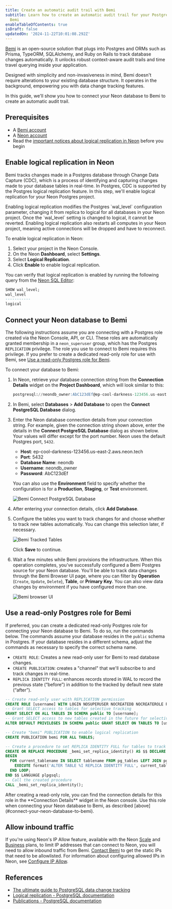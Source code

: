 ```yaml
---
title: Create an automatic audit trail with Bemi
subtitle: Learn how to create an automatic audit trail for your Postgres database with
  Bemi
enableTableOfContents: true
isDraft: false
updatedOn: '2024-11-22T10:01:08.292Z'
---
```


[Bemi](https://bemi.io/) is an open-source solution that plugs into Postgres and ORMs such as Prisma, TypeORM, SQLAlchemy, and Ruby on Rails to track database changes automatically. It unlocks robust context-aware audit trails and time travel querying inside your application.

Designed with simplicity and non-invasiveness in mind, Bemi doesn't require alterations to your existing database structure. It operates in the background, empowering you with data change tracking features.

In this guide, we'll show you how to connect your Neon database to Bemi to create an automatic audit trail.

## Prerequisites

- A [Bemi account](https://bemi.io/)
- A [Neon account](https://console.neon.tech/)
- Read the [important notices about logical replication in Neon](/docs/guides/logical-replication-neon#important-notices) before you begin

## Enable logical replication in Neon

Bemi tracks changes made in a Postgres database through Change Data Capture (CDC), which is a process of identifying and capturing changes made to your database tables in real-time. In Postgres, CDC is supported by the Postgres logical replication feature. In this step, we'll enable logical replication for your Neon Postgres project.

<Admonition type="important">
Enabling logical replication modifies the Postgres `wal_level` configuration parameter, changing it from replica to logical for all databases in your Neon project. Once the `wal_level` setting is changed to logical, it cannot be reverted. Enabling logical replication also restarts all computes in your Neon project, meaning active connections will be dropped and have to reconnect.
</Admonition>

To enable logical replication in Neon:

1. Select your project in the Neon Console.
2. On the Neon **Dashboard**, select **Settings**.
3. Select **Logical Replication**.
4. Click **Enable** to enable logical replication.

You can verify that logical replication is enabled by running the following query from the [Neon SQL Editor](https://neon.tech/docs/get-started-with-neon/query-with-neon-sql-editor):

```sql
SHOW wal_level;
wal_level
-----------
logical
```

## Connect your Neon database to Bemi

The following instructions assume you are connecting with a Postgres role created via the Neon Console, API, or CLI. These roles are automatically granted membership in a `neon_superuser` group, which has the Postgres `REPLICATION` privilege. The role you use to connect to Bemi requires this privilege. If you prefer to create a dedicated read-only role for use with Bemi, see [Use a read-only Postgres role for Bemi](#use-a-read-only-postgres-role-for-bemi).

To connect your database to Bemi:

1. In Neon, retrieve your database connection string from the **Connection Details** widget on the **Project Dashboard**, which will look similar to this:

   ```sql shouldWrap
   postgresql://neondb_owner:AbC123dEf@ep-cool-darkness-123456.us-east-2.aws.neon.tech/neondb?sslmode=require
   ```

2. In Bemi, select **Databases** > **Add Database** to open the **Connect PostgreSQL Database** dialog.
3. Enter the Neon database connection details from your connection string. For example, given the connection string shown above, enter the details in the **Connect PostgreSQL Database** dialog as shown below. Your values will differ except for the port number. Neon uses the default Postgres port, `5432`.

   - **Host**: ep-cool-darkness-123456.us-east-2.aws.neon.tech
   - **Port**: 5432
   - **Database Name**: neondb
   - **Username**: neondb_owner
   - **Password**: AbC123dEf

   You can also use the **Environment** field to specify whether the configuration is for a **Production**, **Staging**, or **Test** environment.

   ![Bemi Connect PostgreSQL Database](/docs/guides/bemi_connect_postgres.png)

4. After entering your connection details, click **Add Database**.

5. Configure the tables you want to track changes for and choose whether to track new tables automatically. You can change this selection later, if necessary.

   ![Bemi Tracked Tables](/docs/guides/bemi_tracked_tables.png)

   Click **Save** to continue.

6. Wait a few minutes while Bemi provisions the infrastructure. When this operation completes, you’ve successfully configured a Bemi Postgres source for your Neon database. You'll be able to track data changes through the Bemi Browser UI page, where you can filter by **Operation** (`Create`, `Update`, `Delete`), **Table**, or **Primary Key**. You can also view data changes by environment if you have configured more than one.

   ![Bemi browser UI](/docs/guides/bemi_browser_ui.png)

## Use a read-only Postgres role for Bemi

If preferred, you can create a dedicated read-only Postgres role for connecting your Neon database to Bemi. To do so, run the commands below. The commands assume your database resides in the `public` schema in Postgres. If your database resides in a different schema, adjust the commands as necessary to specify the correct schema name.

- `CREATE ROLE`: Creates a new read-only user for Bemi to read database changes.
- `CREATE PUBLICATION`: creates a "channel" that we'll subscribe to and track changes in real-time.
- `REPLICA IDENTITY FULL`: enhances records stored in WAL to record the previous state (“before”) in addition to the tracked by default new state (“after”).

```sql
-- Create read-only user with REPLICATION permission
CREATE ROLE [username] WITH LOGIN NOSUPERUSER NOCREATEDB NOCREATEROLE REPLICATION PASSWORD '[password]';
-- Grant SELECT access to tables for selective tracking
GRANT SELECT ON ALL TABLES IN SCHEMA public TO [username];
-- Grant SELECT access to new tables created in the future for selective tracking
ALTER DEFAULT PRIVILEGES IN SCHEMA public GRANT SELECT ON TABLES TO [username];

-- Create "bemi" PUBLICATION to enable logical replication
CREATE PUBLICATION bemi FOR ALL TABLES;

-- Create a procedure to set REPLICA IDENTITY FULL for tables to track the "before" state on DB row changes
CREATE OR REPLACE PROCEDURE _bemi_set_replica_identity() AS $$ DECLARE current_tablename TEXT;
BEGIN
  FOR current_tablename IN SELECT tablename FROM pg_tables LEFT JOIN pg_class ON relname = tablename WHERE schemaname = 'public' AND relreplident != 'f' LOOP
    EXECUTE format('ALTER TABLE %I REPLICA IDENTITY FULL', current_tablename);
  END LOOP;
END $$ LANGUAGE plpgsql;
-- Call the created procedure
CALL _bemi_set_replica_identity();
```

<Admonition type="note">
After creating a read-only role, you can find the connection details for this role in the **Connection Details** widget in the Neon console. Use this role when connecting your Neon database to Bemi, as described [above](#connect-your-neon-database-to-bemi).
</Admonition>

## Allow inbound traffic

If you're using Neon's IP Allow feature, available with the Neon [Scale](https://neon.tech/docs/introduction/plans#scale) and [Business](https://neon.tech/docs/introduction/plans#business) plans, to limit IP addresses that can connect to Neon, you will need to allow inbound traffic from Bemi. [Contact Bemi](mailto:hi@bemi.io) to get the static IPs that need to be allowlisted. For information about configuring allowed IPs in Neon, see [Configure IP Allow](/docs/manage/projects#configure-ip-allow).

## References

- [The ultimate guide to PostgreSQL data change tracking](https://blog.bemi.io/the-ultimate-guide-to-postgresql-data-change-tracking/)
- [Logical replication - PostgreSQL documentation](https://www.postgresql.org/docs/current/logical-replication.html)
- [Publications - PostgreSQL documentation](https://www.postgresql.org/docs/current/logical-replication-publication.html)
